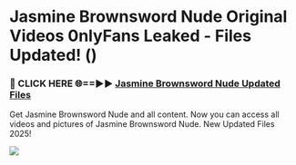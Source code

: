 # Jasmine Brownsword Nude Original Videos 0nlyFans Leaked - Files Updated! ()

<h3>🔴 CLICK HERE 🌐==►► <a href="https://tinyurl.com/2p9ay9w9" rel="nofollow">Jasmine Brownsword Nude Updated Files</a></h3>

Get Jasmine Brownsword Nude and all content. Now you can access all videos and pictures of Jasmine Brownsword Nude. New Updated Files 2025!

[![](https://i.imgur.com/KQgVmj3.gif)](https://tinyurl.com/2p9ay9w9)
